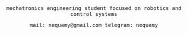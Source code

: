 <p align="center">
  <samp>
    mechatronics engineering student
    focused on robotics and control systems
  </samp>
</p>

<p align="center">
  <samp>
    <a>mail: nequamy@gmail.com</a>
    <a>telegram: nequamy</a>
  </samp>
</p>
